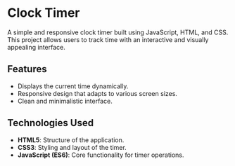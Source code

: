 # Clock Timer

A simple and responsive clock timer built using JavaScript, HTML, and CSS. This project allows users to track time with an interactive and visually appealing interface.

## Features

- Displays the current time dynamically.
- Responsive design that adapts to various screen sizes.
- Clean and minimalistic interface.

## Technologies Used

- **HTML5**: Structure of the application.
- **CSS3**: Styling and layout of the timer.
- **JavaScript (ES6)**: Core functionality for timer operations.
